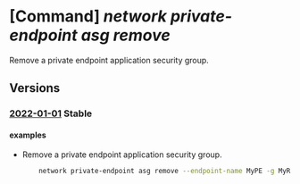 # [Command] _network private-endpoint asg remove_

Remove a private endpoint application security group.

## Versions

### [2022-01-01](/Resources/mgmt-plane/L3N1YnNjcmlwdGlvbnMve30vcmVzb3VyY2Vncm91cHMve30vcHJvdmlkZXJzL21pY3Jvc29mdC5uZXR3b3JrL3ByaXZhdGVlbmRwb2ludHMve30=/2022-01-01.xml) **Stable**

<!-- mgmt-plane /subscriptions/{}/resourcegroups/{}/providers/microsoft.network/privateendpoints/{} 2022-01-01 properties.applicationSecurityGroups[] -->

#### examples

- Remove a private endpoint application security group.
    ```bash
        network private-endpoint asg remove --endpoint-name MyPE -g MyRG --asg-id MyApplicationSecurityGroupId
    ```
